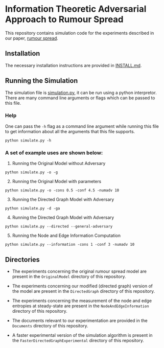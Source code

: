 # Information Theoretic Adversarial Approach to Rumour Spread

This repository contains simulation code for the experiments
described in our paper, [rumour spread](rumour_spread.pdf).

## Installation

The necessary installation instructions are provided in [INSTALL.md](INSTALL.md).

## Running the Simulation

The simulation file is [simulation.py](simulation.py), it can be run using
a python interpretor. There are many command line arguments or flags which can 
be passed to this file.

### Help

One can pass the `-h` flag as a command line argument while running this file
to get information about all the arguments that this file supports.
```
python simulate.py -h
```

### A set of example uses are shown below:

1. Running the Original Model without Adversary
```
python simulate.py -o -g
```

2. Running the Original Model with parameters
```
python simulate.py -o -cons 0.5 -conf 4.5 -numadv 10
```

3.  Running the Directed Graph Model with Adversary
```
python simulate.py -d -ga
```

4. Running the Directed Graph Model with Adversary
```
python simulate.py --directed --general-adversary
```

5. Running the Node and Edge Information Computation
```
python simulate.py --information -cons 1 -conf 3 -numadv 10
```

## Directories

-   The experiments concerning the original rumour spread model are
    present in the `OriginalModel` directory of this repository.

-   The experiments concerning our modified (directed graph) version 
    of the model are present in the `DirectedGraph` directory of
    this repository.

-   The experiments concerning the measurement of the node and edge
    entropies at steady-state are present in the `NodeAndEdgeInformation`
    directory of this repository.

-   The documents relevant to our experimentation are provided in
    the `Documents` directory of this repository.

-   A faster experimental version of the simulation algorithm is
    present in the `FasterDirectedGraphExperimental` directory
    of this repository.
